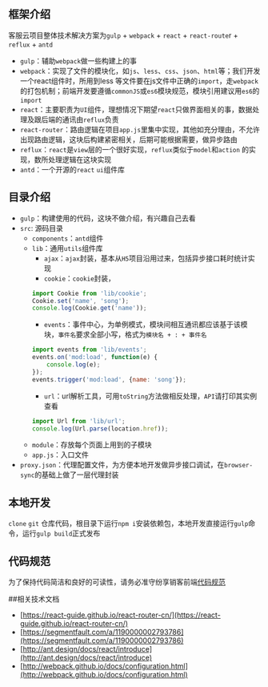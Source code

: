 ## 框架介绍
客服云项目整体技术解决方案为`gulp` + `webpack` + `react` + `react-route`r + `reflux` + `antd`       

* `gulp`：辅助`webpack`做一些构建上的事
* `webpack`：实现了文件的模块化，如`js`、`less`、`css`、`json`、`html`等；我们开发一个react组件时，所用到less
等文件要在js文件中正确的`import`，走`webpack`的打包机制；前端开发要遵循`commonJS`或`es6`模块规范，模块引用建议用`es6`的`import`
* `react`：主要职责为`UI`组件，理想情况下期望`react`只做界面相关的事，数据处理及跟后端的通讯由`reflux`负责
* `react-router`：路由逻辑在项目`app.js`里集中实现，其他如充分理由，不允许出现路由逻辑，这块后构建紧密相关，后期可能根据需要，做异步路由
* `reflux`：`react`是`view`层的一个很好实现，`reflux`类似于`model`和`action` 的实现，数所处理逻辑在这块实现
* `antd`：一个开源的`react` `ui`组件库

## 目录介绍

* `gulp`：构建使用的代码，这块不做介绍，有兴趣自己去看
* `src`: 源码目录
    * `components`：`antd`组件
    * `lib`：通用`utils`组件库
        * `ajax`：`ajax`封装，基本从`H5`项目沿用过来，包括异步接口耗时统计实现
        * `cookie`：`cookie`封装，      
        ```javascript
        import Cookie from 'lib/cookie';
        Cookie.set('name', 'song');
        console.log(Cookie.get('name'));
        ```
        *  `events`：事件中心，为单例模式，模块间相互通讯都应该基于该模块，`事件名`要求全部小写，格式为`模块名 + : + 事件名`
        ```javascript
        import events from 'lib/events';
        events.on('mod:load', function(e) {
            console.log(e);
        });
        events.trigger('mod:load', {name: 'song'});
        ```
        *  `url`：url解析工具，可用`toString`方法做相反处理，`API`请打印其实例查看
        ```javascript
        import Url from 'lib/url';
        console.log(Url.parse(location.href));
        ```
    * `module`：存放每个页面上用到的子模块
    * `app.js`：入口文件
* `proxy.json`：代理配置文件，为方便本地开发做异步接口调试，在`browser-sync`的基础上做了一层代理封装

## 本地开发
`clone` `git` 仓库代码，根目录下运行`npm i`安装依赖包，本地开发直接运行`gulp`命令，运行`gulp build`正式发布

## 代码规范
为了保持代码简洁和良好的可读性，请务必准守纷享销客前端[代码规范](http://fe.firstshare.cn/#/articles/565d10f366f363224b786613)

##相关技术文档

* [https://react-guide.github.io/react-router-cn/](https://react-guide.github.io/react-router-cn/)
* [https://segmentfault.com/a/1190000002793786](https://segmentfault.com/a/1190000002793786)
* [http://ant.design/docs/react/introduce](http://ant.design/docs/react/introduce)
* [http://webpack.github.io/docs/configuration.html](http://webpack.github.io/docs/configuration.html)
